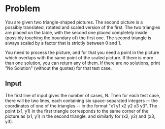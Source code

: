 # Problem

You are given two triangle-shaped pictures. The second picture is a possibly translated, rotated and scaled version of the first. The two triangles are placed on the table, with the second one placed completely inside (possibly touching the boundary of) the first one. The second triangle is always scaled by a factor that is strictly between 0 and 1.

You need to process the picture, and for that you need a point in the picture which overlaps with the same point of the scaled picture. If there is more than one solution, you can return any of them. If there are no solutions, print "No Solution" (without the quotes) for that test case.

## Input

The first line of input gives the number of cases, N. Then for each test case, there will be two lines, each containing six space-separated integers -- the coordinates of one of the triangles -- in the format "x1 y1 x2 y2 x3 y3". The point (x1, y1) in the first triangle corresponds to the same corner of the picture as (x1, y1) in the second triangle, and similarly for (x2, y2) and (x3, y3).
